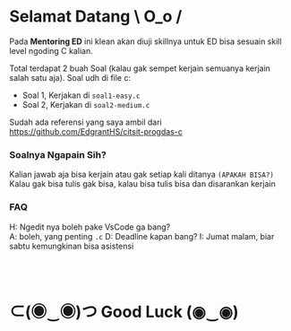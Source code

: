 # Selamat Datang \ O_o /

Pada **Mentoring ED** ini klean akan diuji skillnya untuk ED bisa sesuain skill level ngoding C kalian.

Total terdapat 2 buah Soal (kalau gak sempet kerjain semuanya kerjain salah satu aja). Soal udh di file c:
- Soal 1, Kerjakan di `soal1-easy.c`
- Soal 2, Kerjakan di `soal2-medium.c`

Sudah ada referensi yang saya ambil dari https://github.com/EdgrantHS/citsit-progdas-c

### Soalnya Ngapain Sih?

Kalian jawab aja bisa kerjain atau gak setiap kali ditanya `(APAKAH BISA?)`
Kalau gak bisa tulis gak bisa, kalau bisa tulis bisa dan disarankan kerjain

### FAQ
H: Ngedit nya boleh pake VsCode ga bang?  
A: boleh, yang penting `.c` 
D: Deadline kapan bang?
I: Jumat malam, biar sabtu kemungkinan bisa asistensi

<br />
<br />

# ⊂(◉‿◉)つ Good Luck (◉‿◉)
